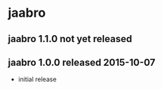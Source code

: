 
# jaabro


## jaabro 1.1.0 not yet released


## jaabro 1.0.0 released 2015-10-07

* initial release

